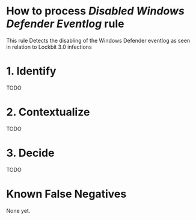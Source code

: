 # How to process *Disabled Windows Defender Eventlog* rule
This rule Detects the disabling of the Windows Defender eventlog as seen in relation to Lockbit 3.0 infections

# 1. Identify
TODO

# 2. Contextualize
TODO

# 3. Decide
TODO

# Known False Negatives
None yet.
